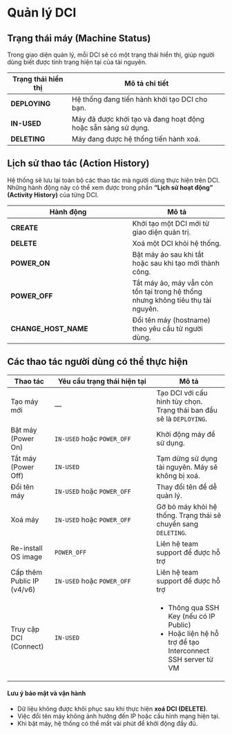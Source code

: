 # Quản lý DCI

## **Trạng thái máy (Machine Status)**

Trong giao diện quản lý, mỗi DCI sẽ có một trạng thái hiển thị, giúp người dùng biết được tình trạng hiện tại của tài nguyên.

| Trạng thái hiển thị | Mô tả chi tiết                                                |
| ------------------- | ------------------------------------------------------------- |
| **DEPLOYING**       | Hệ thống đang tiến hành khởi tạo DCI cho bạn.                 |
| **IN-USED**         | Máy đã được khởi tạo và đang hoạt động hoặc sẵn sàng sử dụng. |
| **DELETING**        | Máy đang được hệ thống tiến hành xoá.                         |

## **Lịch sử thao tác (Action History)**

Hệ thống sẽ lưu lại toàn bộ các thao tác mà người dùng thực hiện trên DCI. Những hành động này có thể xem được trong phần **“Lịch sử hoạt động” (Activity History)** của từng DCI.

<table><thead><tr><th width="266">Hành động</th><th>Mô tả</th></tr></thead><tbody><tr><td><strong>CREATE</strong></td><td>Khởi tạo một DCI mới từ giao diện quản trị.</td></tr><tr><td><strong>DELETE</strong></td><td>Xoá một DCI khỏi hệ thống.</td></tr><tr><td><strong>POWER_ON</strong></td><td>Bật máy ảo sau khi tắt hoặc sau khi tạo mới thành công.</td></tr><tr><td><strong>POWER_OFF</strong></td><td>Tắt máy ảo, máy vẫn còn tồn tại trong hệ thống nhưng không tiêu thụ tài nguyên.</td></tr><tr><td><strong>CHANGE_HOST_NAME</strong></td><td>Đổi tên máy (hostname) theo yêu cầu từ người dùng.</td></tr></tbody></table>

## **Các thao tác người dùng có thể thực hiện**

<table><thead><tr><th>Thao tác</th><th width="220">Yêu cầu trạng thái hiện tại</th><th>Mô tả</th></tr></thead><tbody><tr><td>Tạo máy mới</td><td>—</td><td>Tạo DCI với cấu hình tùy chọn. Trạng thái ban đầu sẽ là <code>DEPLOYING</code>.</td></tr><tr><td>Bật máy (Power On)</td><td><code>IN-USED</code> hoặc <code>POWER_OFF</code></td><td>Khởi động máy để sử dụng.</td></tr><tr><td>Tắt máy (Power Off)</td><td><code>IN-USED</code></td><td>Tạm dừng sử dụng tài nguyên. Máy sẽ không bị xoá.</td></tr><tr><td>Đổi tên máy</td><td><code>IN-USED</code> hoặc <code>POWER_OFF</code></td><td>Thay đổi tên để dễ quản lý.</td></tr><tr><td>Xoá máy</td><td><code>IN-USED</code> hoặc <code>POWER_OFF</code></td><td>Gỡ bỏ máy khỏi hệ thống. Trạng thái sẽ chuyển sang <code>DELETING</code>.</td></tr><tr><td>Re-install OS image</td><td><code>POWER_OFF</code></td><td>Liên hệ team support để được hỗ trợ</td></tr><tr><td>Cấp thêm Public IP (v4/v6)</td><td><code>IN-USED</code> hoặc <code>POWER_OFF</code></td><td>Liên hệ team support để được hỗ trợ</td></tr><tr><td>Truy cập DCI (Connect)</td><td><code>IN-USED</code></td><td><ul><li>Thông qua SSH Key (nếu có IP Public)</li><li>Hoặc liện hệ hỗ trợ để tạo Interconnect SSH server từ VM</li></ul></td></tr></tbody></table>

#### **Lưu ý bảo mật và vận hành**

* Dữ liệu không được khôi phục sau khi thực hiện **xoá DCI (DELETE)**.
* Việc đổi tên máy không ảnh hưởng đến IP hoặc cấu hình mạng hiện tại.
* Khi bật máy, hệ thống có thể mất vài phút để khởi động đầy đủ.

